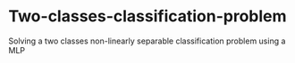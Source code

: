 # Two-classes-classification-problem
Solving a two classes non-linearly separable classification problem using a MLP
